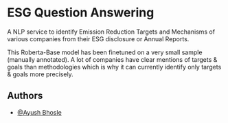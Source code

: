 
# ESG Question Answering

A NLP service to identify Emission Reduction Targets and Mechanisms of various companies from their ESG disclosure or Annual Reports.

This Roberta-Base model has been finetuned on a very small sample (manually annotated). A lot of companies have clear mentions of targets & goals than methodologies which is why it can currently identify only targets & goals more precisely. 


## Authors

- [@Ayush Bhosle](https://www.github.com/Ayush1702)


